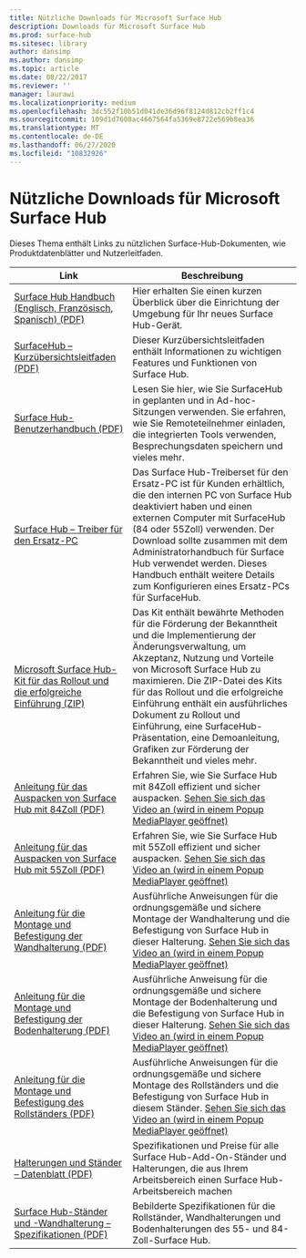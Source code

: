 ```yaml
---
title: Nützliche Downloads für Microsoft Surface Hub
description: Downloads für Microsoft Surface Hub
ms.prod: surface-hub
ms.sitesec: library
author: dansimp
ms.author: dansimp
ms.topic: article
ms.date: 08/22/2017
ms.reviewer: ''
manager: laurawi
ms.localizationpriority: medium
ms.openlocfilehash: 3dc552f10b51d041de36d96f8124d812cb2ff1c4
ms.sourcegitcommit: 109d1d7608ac4667564fa5369e8722e569b8ea36
ms.translationtype: MT
ms.contentlocale: de-DE
ms.lasthandoff: 06/27/2020
ms.locfileid: "10832926"
---
```

# Nützliche Downloads für Microsoft Surface Hub

Dieses Thema enthält Links zu nützlichen Surface-Hub-Dokumenten, wie Produktdatenblätter und Nutzerleitfaden.

| Link | Beschreibung |
| --- | --- |
| [Surface Hub Handbuch (Englisch, Französisch, Spanisch) (PDF)](https://download.microsoft.com/download/0/1/6/016363A4-8602-4F01-8281-9BE5C814DC78/Setup-Guide_EN-FR-SP.pdf) | Hier erhalten Sie einen kurzen Überblick über die Einrichtung der Umgebung für Ihr neues Surface Hub-Gerät. |
| [SurfaceHub – Kurzübersichtsleitfaden (PDF)](https://download.microsoft.com/download/9/E/E/9EE660F8-3FC6-4909-969E-89EA648F06DB/Surface%20Hub%20Quick%20Reference%20Guide_en-us.pdf)  | Dieser Kurzübersichtsleitfaden enthält Informationen zu wichtigen Features und Funktionen von Surface Hub. |
| [Surface Hub-Benutzerhandbuch (PDF)](https://download.microsoft.com/download/3/6/B/36B6331E-0C63-4E71-A05D-EE88D05081F8/surface-hub-user-guide-en-us.pdf) | Lesen Sie hier, wie Sie SurfaceHub in geplanten und in Ad-hoc-Sitzungen verwenden. Sie erfahren, wie Sie Remoteteilnehmer einladen, die integrierten Tools verwenden, Besprechungsdaten speichern und vieles mehr. |
| [Surface Hub – Treiber für den Ersatz-PC](https://www.microsoft.com/download/details.aspx?id=52210) | Das Surface Hub-Treiberset für den Ersatz-PC ist für Kunden erhältlich, die den internen PC von Surface Hub deaktiviert haben und einen externen Computer mit SurfaceHub (84 oder 55Zoll) verwenden. Der Download sollte zusammen mit dem Administratorhandbuch für Surface Hub verwendet werden. Dieses Handbuch enthält weitere Details zum Konfigurieren eines Ersatz-PCs für SurfaceHub.  |
| [Microsoft Surface Hub-Kit für das Rollout und die erfolgreiche Einführung (ZIP)](https://download.microsoft.com/download/F/A/3/FA3ADEA4-4966-456B-8BDE-0A594FD52C6C/Surface_Hub_Adoption_Kit_Final_0519.pdf) | Das Kit enthält bewährte Methoden für die Förderung der Bekanntheit und die Implementierung der Änderungsverwaltung, um Akzeptanz, Nutzung und Vorteile von Microsoft Surface Hub zu maximieren. Die ZIP-Datei des Kits für das Rollout und die erfolgreiche Einführung enthält ein ausführliches Dokument zu Rollout und Einführung, eine SurfaceHub-Präsentation, eine Demoanleitung, Grafiken zur Förderung der Bekanntheit und vieles mehr. |
| [Anleitung für das Auspacken von Surface Hub mit 84Zoll (PDF)](https://download.microsoft.com/download/5/2/B/52B4007E-D8C8-4EED-ACA9-FEEF93F6055C/84_Unpacking_Guide_English_French-Spanish.pdf) | Erfahren Sie, wie Sie Surface Hub mit 84Zoll effizient und sicher auspacken. [Sehen Sie sich das Video an (wird in einem Popup MediaPlayer geöffnet)](http://compass.xbox.com/assets/75/2b/752b73dc-6e9d-4692-8ba1-0f9fc03bff6b.mov?n=04.07.16_installation_video_03_unpacking_84.mov) |
| [Anleitung für das Auspacken von Surface Hub mit 55Zoll (PDF)](https://download.microsoft.com/download/2/E/7/2E7616A2-F936-4512-8052-1E2D92DFD070/55_Unpacking_Guide_English-French-Spanish.PDF) | Erfahren Sie, wie Sie Surface Hub mit 55Zoll effizient und sicher auspacken. [Sehen Sie sich das Video an (wird in einem Popup MediaPlayer geöffnet)](http://compass.xbox.com/assets/a9/d6/a9d6b4d7-d33f-4e8b-be92-28f7fc2c06d7.mov?n=04.07.16_installation_video_02_unpacking_55.mov) |
| [Anleitung für die Montage und Befestigung der Wandhalterung (PDF)](https://download.microsoft.com/download/7/0/2/702485E3-B55E-4DE8-B5DD-3B56F90DCF5D/SH-Guide_WACG_Wall_Mounts_EN-FR-ES-NL-DE-IT-PT-AR-DA-FI-NO-SV.pdf) | Ausführliche Anweisungen für die ordnungsgemäße und sichere Montage der Wandhalterung und die Befestigung von Surface Hub in dieser Halterung. [Sehen Sie sich das Video an (wird in einem Popup MediaPlayer geöffnet)](http://compass.xbox.com/assets/bf/4d/bf4d6f06-370c-45ee-88e6-c409873914e8.mov?n=04.07.16_installation_video_05_wall_mount.mov) |
| [Anleitung für die Montage und Befestigung der Bodenhalterung (PDF)](https://download.microsoft.com/download/7/0/2/702485E3-B55E-4DE8-B5DD-3B56F90DCF5D/SH-Guide_WACG_Floor_Support_Mount_EN-FR-ES-NL-DE-IT-AR-DA-FI-NO-SV.pdf) | Ausführliche Anweisung für die ordnungsgemäße und sichere Montage der Bodenhalterung und die Befestigung von Surface Hub in dieser Halterung. [Sehen Sie sich das Video an (wird in einem Popup MediaPlayer geöffnet)](http://compass.xbox.com/assets/ed/de/edde468a-e1d4-4ce8-8b61-c4527dd25c81.mov?n=04.07.16_installation_video_06_floor_support_mount.mov) |
| [Anleitung für die Montage und Befestigung des Rollständers (PDF)](https://download.microsoft.com/download/7/0/2/702485E3-B55E-4DE8-B5DD-3B56F90DCF5D/SH-Guide_WACG_Rolling_Stands_EN-FR-ES-NL-DE-IT-AR-DA-FI-NO-SV.pdf) | Ausführliche Anweisungen für die ordnungsgemäße und sichere Montage des Rollständers und die Befestigung von Surface Hub in diesem Ständer. [Sehen Sie sich das Video an (wird in einem Popup MediaPlayer geöffnet)](http://compass.xbox.com/assets/1f/94/1f949613-3e4a-41e3-ad60-fe8aa7134115.mov?n=04.07.16_installation_video_04_rolling_stand_mount.mov) |
| [Halterungen und Ständer – Datenblatt (PDF)](https://download.microsoft.com/download/5/0/1/501F98D9-1BCC-4448-A1DB-47056CEE33B6/20160711_Surface_Hub_Mounts_and_Stands_Datasheet.pdf) | Spezifikationen und Preise für alle Surface Hub-Add-On-Ständer und Halterungen, die aus Ihrem Arbeitsbereich einen Surface Hub-Arbeitsbereich machen |
| [Surface Hub-Ständer und -Wandhalterung – Spezifikationen (PDF)](https://download.microsoft.com/download/7/A/7/7A75BD0F-5A46-4BCE-B313-A80E47AEB581/20160720_Combined_Stand_Wall_Mount_Drawings.pdf) | Bebilderte Spezifikationen für die Rollständer, Wandhalterungen und Bodenhalterungen des 55- und 84-Zoll-Surface Hub. |




